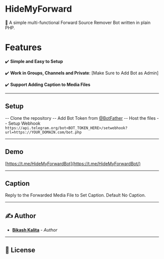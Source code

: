 # HideMyForward

🤖 A simple multi-functional Forward Source Remover Bot written in plain PHP. 

# Features

✔️ **Simple and Easy to Setup**

✔️ **Work in Groups, Channels and Private**: [Make Sure to Add Bot as Admin]

✔️ **Support Adding Caption to Media Files**

---

## Setup

-- Clone the repository
-- Add Bot Token from [@BotFather]('https://telegram.com/Botfather)
-- Host the files
-- Setup Webhook ``https://api.telegram.org/bot<BOT_TOKEN_HERE>/setwebhook?url=https://YOUR_DOMAIN.com/bot.php
``

---

## Demo 

[https://t.me/HideMyForwardBot](https://t.me/HideMyForwardBot/)

---

## Caption 

Reply to the Forwarded Media File to Set Caption.
Default No Caption.

---

## ✍️ Author

- [**Bikash Kalita**](https://github.com/BikashKalita) - _Author_

---

## 📜 License
